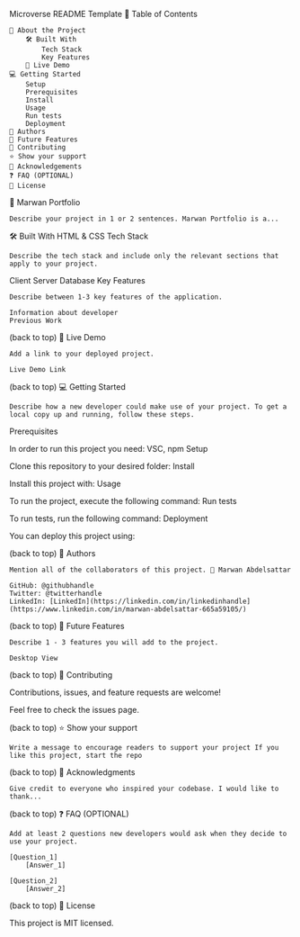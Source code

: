 
Microverse README Template
📗 Table of Contents

    📖 About the Project
        🛠 Built With
            Tech Stack
            Key Features
        🚀 Live Demo
    💻 Getting Started
        Setup
        Prerequisites
        Install
        Usage
        Run tests
        Deployment
    👥 Authors
    🔭 Future Features
    🤝 Contributing
    ⭐️ Show your support
    🙏 Acknowledgements
    ❓ FAQ (OPTIONAL)
    📝 License

📖 Marwan Portfolio

    Describe your project in 1 or 2 sentences. Marwan Portfolio is a...

🛠 Built With HTML & CSS
Tech Stack

    Describe the tech stack and include only the relevant sections that apply to your project.

Client
Server
Database
Key Features

    Describe between 1-3 key features of the application.

    Information about developer
    Previous Work

(back to top)
🚀 Live Demo

    Add a link to your deployed project.

    Live Demo Link

(back to top)
💻 Getting Started

    Describe how a new developer could make use of your project. To get a local copy up and running, follow these steps.

Prerequisites

In order to run this project you need: VSC, npm
Setup

Clone this repository to your desired folder:
Install

Install this project with:
Usage

To run the project, execute the following command:
Run tests

To run tests, run the following command:
Deployment

You can deploy this project using:

(back to top)
👥 Authors

    Mention all of the collaborators of this project. 👤 Marwan Abdelsattar

    GitHub: @githubhandle
    Twitter: @twitterhandle
    LinkedIn: [LinkedIn](https://linkedin.com/in/linkedinhandle](https://www.linkedin.com/in/marwan-abdelsattar-665a59105/)

(back to top)
🔭 Future Features

    Describe 1 - 3 features you will add to the project.

    Desktop View

(back to top)
🤝 Contributing

Contributions, issues, and feature requests are welcome!

Feel free to check the issues page.

(back to top)
⭐️ Show your support

    Write a message to encourage readers to support your project If you like this project, start the repo

(back to top)
🙏 Acknowledgments

    Give credit to everyone who inspired your codebase. I would like to thank...

(back to top)
❓ FAQ (OPTIONAL)

    Add at least 2 questions new developers would ask when they decide to use your project.

    [Question_1]
        [Answer_1]

    [Question_2]
        [Answer_2]

(back to top)
📝 License

This project is MIT licensed.
